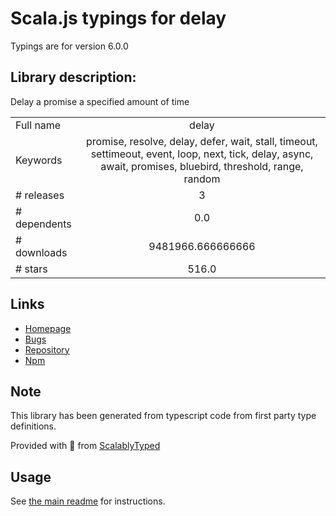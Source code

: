 
# Scala.js typings for delay

Typings are for version 6.0.0

## Library description:
Delay a promise a specified amount of time

|                    |                 |
| ------------------ | :-------------: |
| Full name          | delay |
| Keywords           | promise, resolve, delay, defer, wait, stall, timeout, settimeout, event, loop, next, tick, delay, async, await, promises, bluebird, threshold, range, random |
| # releases         | 3 |
| # dependents       | 0.0 |
| # downloads        | 9481966.666666666 |
| # stars            | 516.0 |

## Links
- [Homepage](https://github.com/sindresorhus/delay#readme)
- [Bugs](https://github.com/sindresorhus/delay/issues)
- [Repository](https://github.com/sindresorhus/delay)
- [Npm](https://www.npmjs.com/package/delay)
    


## Note
This library has been generated from typescript code from first party type definitions.

Provided with :purple_heart: from [ScalablyTyped](https://github.com/oyvindberg/ScalablyTyped)

## Usage
See [the main readme](../../readme.md) for instructions.


